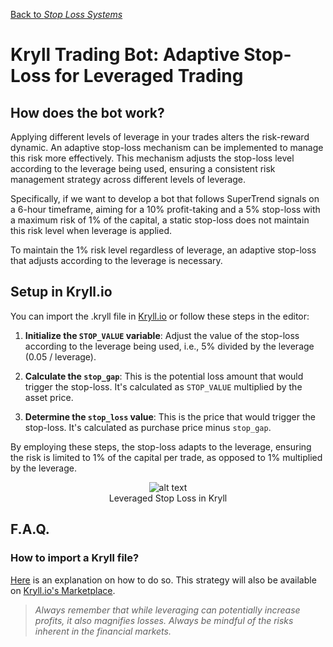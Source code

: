 [Back to *Stop Loss Systems*](../README.md)

# Kryll Trading Bot: Adaptive Stop-Loss for Leveraged Trading

## How does the bot work?

Applying different levels of leverage in your trades alters the risk-reward dynamic. An adaptive stop-loss mechanism can be implemented to manage this risk more effectively. This mechanism adjusts the stop-loss level according to the leverage being used, ensuring a consistent risk management strategy across different levels of leverage.

Specifically, if we want to develop a bot that follows SuperTrend signals on a 6-hour timeframe, aiming for a 10% profit-taking and a 5% stop-loss with a maximum risk of 1% of the capital, a static stop-loss does not maintain this risk level when leverage is applied. 

To maintain the 1% risk level regardless of leverage, an adaptive stop-loss that adjusts according to the leverage is necessary.

## Setup in Kryll.io

You can import the .kryll file in [Kryll.io](https://futures.kryll.io) or follow these steps in the editor:

1. **Initialize the `STOP_VALUE` variable**: Adjust the value of the stop-loss according to the leverage being used, i.e., 5% divided by the leverage (0.05 / leverage).

2. **Calculate the `stop_gap`**: This is the potential loss amount that would trigger the stop-loss. It's calculated as `STOP_VALUE` multiplied by the asset price.

3. **Determine the `stop_loss` value**: This is the price that would trigger the stop-loss. It's calculated as purchase price minus `stop_gap`.

By employing these steps, the stop-loss adapts to the leverage, ensuring the risk is limited to 1% of the capital per trade, as opposed to 1% multiplied by the leverage.

<figure style="text-align: center;">
   <img src="https://blog.kryll.io/content/images/2023/07/image-26.png" alt="alt text">
   <figcaption>Leveraged Stop Loss in Kryll</figcaption>
</figure>

## F.A.Q.

### How to import a Kryll file?

[Here](https://github.com/Cryptense/Kryll-Strategies-Toolkit/tree/main#how-to-use-a-kryll-file-) is an explanation on how to do so. This strategy will also be available on [Kryll.io's Marketplace](https://futures.kryll.io/marketplace).

> *Always remember that while leveraging can potentially increase profits, it also magnifies losses. Always be mindful of the risks inherent in the financial markets.*
